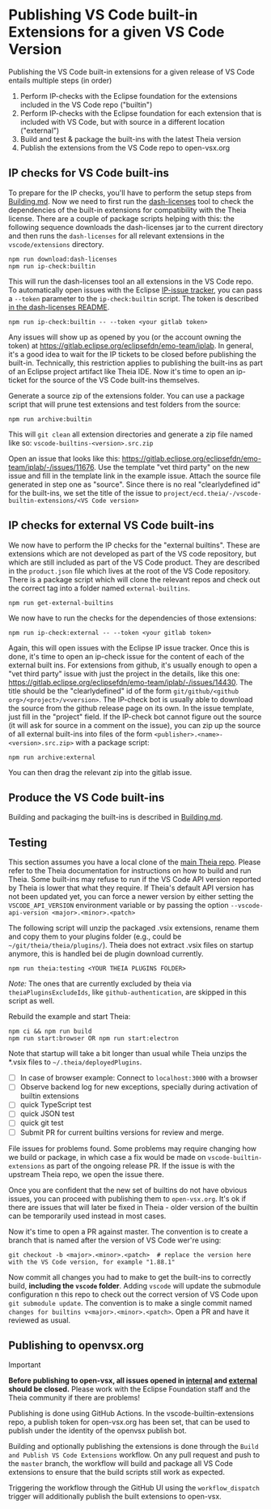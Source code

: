 # Publishing VS Code built-in Extensions for a given VS Code Version

Publishing the VS Code built-in extensions for a given release of VS Code entails multiple steps (in order)

1. Perform IP-checks with the Eclipse foundation for the extensions included in the VS Code repo ("builtin")
2. Perform IP-checks with the Eclipse foundation for each extension that is included with VS Code, but with source in a different location ("external")
3. Build and test & package the built-ins with the latest Theia version
4. Publish the extensions from the VS Code repo to open-vsx.org

## IP checks for VS Code built-ins

To prepare for the IP checks, you'll have to perform the setup steps from [Building.md](./Building.md#setup). Now we need
to first run the [dash-licenses](https://github.com/eclipse/dash-licenses) tool to check the dependencies of the built-in
extensions for compatibility with the Theia license. There are a couple of package scripts helping with this: the following sequence downloads the dash-licenses jar to the current directory and then runs the `dash-licenses` for all relevant extensions in the `vscode/extensions` directory.

    npm run download:dash-licenses
    npm run ip-check:builtin 

This will run the dash-licenses tool an all extensions in the VS Code repo. To automatically open issues with the Eclipse [IP-issue tracker](https://gitlab.eclipse.org/eclipsefdn/emo-team/iplab), you can pass a `--token` parameter to the `ip-check:builtin` script. The token is described [in the dash-licenses README](https://github.com/eclipse/dash-licenses?tab=readme-ov-file#automatic-ip-team-review-requests).

    npm run ip-check:builtin -- --token <your gitlab token>

Any issues will show up as opened by you (or the account owning the token) at <https://gitlab.eclipse.org/eclipsefdn/emo-team/iplab>. In general, it's a good idea to wait for the
IP tickets to be closed before publishing the built-in. Technically, this restriction applies to publishing the built-ins as part of an Eclipse project artifact like Theia IDE.
Now it's time to open an ip-ticket for the source of the VS Code built-ins themselves.

Generate a source zip of the extensions folder. You can use a package script that will prune test extensions and test folders from the source:

    npm run archive:builtin

This will `git clean` all extension directories and generate a zip file named like so: `vscode-builtins-<version>.src.zip`

Open an issue that looks like this: <https://gitlab.eclipse.org/eclipsefdn/emo-team/iplab/-/issues/11676>. Use the template "vet third party" on the new issue and fill in the template link in the example issue. Attach the source file generated in step one as "source". Since there is no real "clearlydefined id" for the built-ins, we set the title of the issue to `project/ecd.theia/-/vscode-builtin-extensions/<VS Code version>`

## IP checks for external VS Code built-ins

We now have to perform the IP checks for the "external builtins". These are extensions which are not developed as part of the VS code repository, but which are still included as part of the
VS Code product. They are described in the `product.json` file which lives at the root of the VS Code repository. There is a package script which will clone the relevant repos and check out
the correct tag into a folder named `external-builtins`.

    npm run get-external-builtins

We now have to run the checks for the dependencies of those extensions:

    npm run ip-check:external -- --token <your gitlab token>

Again, this will open issues with the Eclipse IP issue tracker. Once this is done, it's time to open an ip-check issue for the content of each of the external built ins.
For extensions from github, it's usually enough to open a "vet third party" issue with just the project in the details, like this one: <https://gitlab.eclipse.org/eclipsefdn/emo-team/iplab/-/issues/14430>. The title should be the "clearlydefined" id of the form `git/github/<github org>/<project>/v<version>`. The IP-check bot is usually able to download the source from the github release page on its own. In the issue template, just fill in the "project" field.
If the IP-check bot cannot figure out the source (it will ask for source in a comment on the issue), you can zip up the source of all external built-ins into files of the form `<publisher>.<name>-<version>.src.zip>` with a package script:

    npm run archive:external

You can then drag the relevant zip into the gitlab issue.

## Produce the VS Code built-ins

Building and packaging the built-ins is described in [Building.md](./Building.md).

## Testing

This section assumes you have a local clone of the [main Theia repo](https://github.com/eclipse-theia/theia). Please refer to the Theia documentation for instructions on how to build and
run Theia. Some built-ins may refuse to run if the VS Code API version reported by Theia is lower that what they require. If Theia's default API version has not been updated yet, you can
force a newer version by either setting the `VSCODE_API_VERSION` environment variable or by passing the option `--vscode-api-version <major>.<minor>.<patch>`

The following script will unzip the packaged .vsix extensions, rename them and copy them to your plugins folder (e.g., could be `~/git/theia/theia/plugins/`).
Theia does not extract .vsix files on startup anymore, this is handled bei de plugin download currently.

    npm run theia:testing <YOUR THEIA PLUGINS FOLDER>

_Note:_  The ones that are currently excluded by theia via `theiaPluginsExcludeIds`, like `github-authentication`, are skipped in this script as well.

Rebuild the example and start Theia:

    npm ci && npm run build
    npm run start:browser OR npm run start:electron

Note that startup will take a bit longer than usual while Theia unzips the *.vsix files to `~/.theia/deployedPlugins`.

- [ ] In case of browser example: Connect to `localhost:3000` with a browser
- [ ] Observe backend log for new exceptions, specially during activation of builtin extensions
- [ ] quick TypeScript test
- [ ] quick JSON test
- [ ] quick git test
- [ ] Submit PR for current builtins versions for review and merge.

File issues for problems found. Some problems may require changing how we build or package, in which case a fix would be made on `vscode-builtin-extensions` as part of the ongoing release PR. If the issue is with the upstream Theia repo, we open the issue there.

Once you are confident that the new set of builtins do not have obvious issues, you can proceed with publishing them to `open-vsx.org`. It's ok if there are issues that will later be fixed in Theia - older version of the builtin can be temporarily used instead in most cases.

Now it's time to open a PR against master. The convention is to create a branch that is named after the version of VS Code wer're using:

    git checkout -b <major>.<minor>.<patch>  # replace the version here with the VS Code version, for example "1.88.1" 

Now commit all changes you had to make to get the built-ins to correctly build, **including the `vscode` folder**. Adding `vscode` will update the submodule configuration n this repo to
check out the correct version of VS Code upon `git submodule update`. The convention is to make a single commit named `changes for builtins v<major>.<minor>.<patch>`. Open a PR and have it reviewed as usual.

## Publishing to openvsx.org

> [!IMPORTANT]
> **Before publishing to open-vsx, all issues opened in [internal](#ip-checks-for-vs-code-built-ins) and [external](#ip-checks-for-external-vs-code-built-ins) should be closed.**
> Please work with the Eclipse Foundation staff and the Theia community if there are problems!

Publishing is done using GitHub Actions. In the vscode-builtin-extensions repo, a publish token for open-vsx.org has been set, that can be used to publish under the identity of the openvsx publish bot.

Building and optionally publishing the extensions is done through the `Build and Publish VS Code Extensions` workflow.
On any pull request and push to the `master` branch, the workflow will build and package all VS Code extensions to ensure that the build scripts still work as expected.

Triggering the workflow through the GitHub UI using the `workflow_dispatch` trigger will additionally publish the built extensions to open-vsx.
